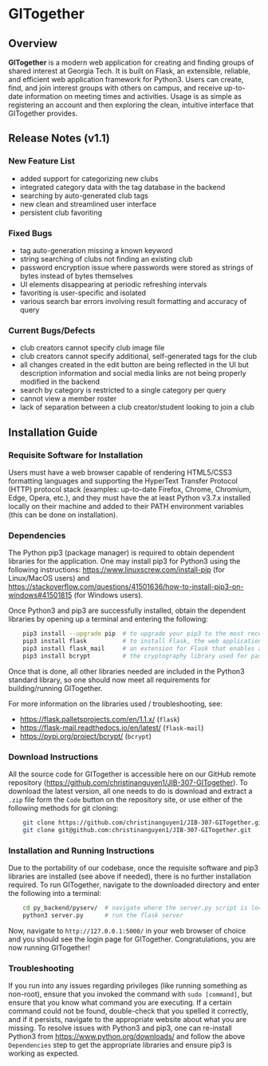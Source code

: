 # GITogether

## Overview

**GITogether** is a modern web application for creating and finding groups of shared interest at Georgia Tech. It is built on Flask, an extensible, reliable, and efficient web application framework for Python3. Users can create, find, and join interest groups with others on campus, and receive up-to-date information on meeting times and activities. Usage is as simple as registering an account and then exploring the clean, intuitive interface that GITogether provides.



## Release Notes (v1.1)

### New Feature List

- added support for categorizing new clubs
- integrated category data with the tag database in the backend
- searching by auto-generated club tags
- new clean and streamlined user interface
- persistent club favoriting

### Fixed Bugs

- tag auto-generation missing a known keyword
- string searching of clubs not finding an existing club
- password encryption issue where passwords were stored as strings of bytes instead of bytes themselves
- UI elements disappearing at periodic refreshing intervals
- favoriting is user-specific and isolated
- various search bar errors involving result formatting and accuracy of query

### Current Bugs/Defects

- club creators cannot specify club image file
- club creators cannot specify additional, self-generated tags for the club
- all changes created in the edit button are being reflected in the UI but description information and social media links are not being properly modified in the backend
- search by category is restricted to a single category per query
- cannot view a member roster
- lack of separation between a club creator/student looking to join a club

## Installation Guide

### Requisite Software for Installation

Users must have a web browser capable of rendering HTML5/CSS3 formatting languages and supporting the HyperText Transfer Protocol (HTTP) protocol stack (examples: up-to-date Firefox, Chrome, Chromium, Edge, Opera, etc.), and they must have the at least Python v3.7.x installed locally on their machine and added to their PATH environment variables (this can be done on installation).

### Dependencies

The Python pip3 (package manager) is required to obtain dependent libraries for the application. One may install pip3 for Python3 using the following instructions: https://www.linuxscrew.com/install-pip (for Linux/MacOS users) and https://stackoverflow.com/questions/41501636/how-to-install-pip3-on-windows#41501815 (for Windows users).

Once Python3 and pip3 are successfully installed, obtain the dependent libraries by opening up a terminal and entering the following:

```bash
    pip3 install --upgrade pip  # to upgrade your pip3 to the most recent version (one may need sudo)
    pip3 install flask          # to install Flask, the web application framework for GITogether
    pip3 install flask_mail     # an extension for Flask that enables automated emails
    pip3 install bcrypt         # the cryptography library used for password security
```

Once that is done, all other libraries needed are included in the Python3 standard library, so one should now meet all requirements for building/running GITogether.

For more information on the libraries used / troubleshooting, see:

- https://flask.palletsprojects.com/en/1.1.x/ (`flask`)
- https://flask-mail.readthedocs.io/en/latest/ (`flask-mail`)
- https://pypi.org/project/bcrypt/ (`bcrypt`)

### Download Instructions

All the source code for GITogether is accessible here on our GitHub remote repository (https://github.com/christinanguyen1/JIB-307-GITogether). To download the latest version, all one needs to do is download and extract a `.zip` file form the `Code` button on the repository site, or use either of the following methods for git cloning:

```bash
    git clone https://github.com/christinanguyen1/JIB-307-GITogether.git # (if using HTTPS (PREFERRED))
    git clone git@github.com:christinanguyen1/JIB-307-GITogether.git     # (if using one's own SSH key)
```

### Installation and Running Instructions

Due to the portability of our codebase, once the requisite software and pip3 libraries are installed (see above if needed), there is no further installation required. To run GITogether, navigate to the downloaded directory and enter the following into a terminal:

```bash
    cd py_backend/pyserv/  # navigate where the server.py script is located
    python3 server.py      # run the flask server
```

Now, navigate to `http://127.0.0.1:5000/` in your web browser of choice and you should see the login page for GITogether. Congratulations, you are now running GITogether!

### Troubleshooting

If you run into any issues regarding privileges (like running something as non-root), ensure that you invoked the command with `sudo [command]`, but ensure that you know what command you are executing. If a certain command could not be found, double-check that you spelled it correctly, and if it persists, navigate to the appropriate website about what you are missing. To resolve issues with Python3 and pip3, one can re-install Python3 from https://www.python.org/downloads/ and follow the above `Dependencies` step to get the appropriate libraries and ensure pip3 is working as expected.

